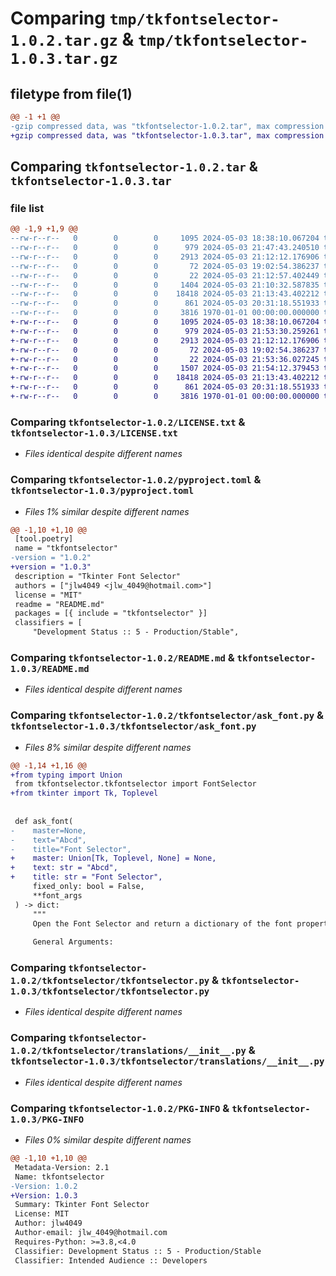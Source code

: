 # Comparing `tmp/tkfontselector-1.0.2.tar.gz` & `tmp/tkfontselector-1.0.3.tar.gz`

## filetype from file(1)

```diff
@@ -1 +1 @@
-gzip compressed data, was "tkfontselector-1.0.2.tar", max compression
+gzip compressed data, was "tkfontselector-1.0.3.tar", max compression
```

## Comparing `tkfontselector-1.0.2.tar` & `tkfontselector-1.0.3.tar`

### file list

```diff
@@ -1,9 +1,9 @@
--rw-r--r--   0        0        0     1095 2024-05-03 18:38:10.067204 tkfontselector-1.0.2/LICENSE.txt
--rw-r--r--   0        0        0      979 2024-05-03 21:47:43.240510 tkfontselector-1.0.2/pyproject.toml
--rw-r--r--   0        0        0     2913 2024-05-03 21:12:12.176906 tkfontselector-1.0.2/README.md
--rw-r--r--   0        0        0       72 2024-05-03 19:02:54.386237 tkfontselector-1.0.2/tkfontselector/__init__.py
--rw-r--r--   0        0        0       22 2024-05-03 21:12:57.402449 tkfontselector-1.0.2/tkfontselector/_version.py
--rw-r--r--   0        0        0     1404 2024-05-03 21:10:32.587835 tkfontselector-1.0.2/tkfontselector/ask_font.py
--rw-r--r--   0        0        0    18418 2024-05-03 21:13:43.402212 tkfontselector-1.0.2/tkfontselector/tkfontselector.py
--rw-r--r--   0        0        0      861 2024-05-03 20:31:18.551933 tkfontselector-1.0.2/tkfontselector/translations/__init__.py
--rw-r--r--   0        0        0     3816 1970-01-01 00:00:00.000000 tkfontselector-1.0.2/PKG-INFO
+-rw-r--r--   0        0        0     1095 2024-05-03 18:38:10.067204 tkfontselector-1.0.3/LICENSE.txt
+-rw-r--r--   0        0        0      979 2024-05-03 21:53:30.259261 tkfontselector-1.0.3/pyproject.toml
+-rw-r--r--   0        0        0     2913 2024-05-03 21:12:12.176906 tkfontselector-1.0.3/README.md
+-rw-r--r--   0        0        0       72 2024-05-03 19:02:54.386237 tkfontselector-1.0.3/tkfontselector/__init__.py
+-rw-r--r--   0        0        0       22 2024-05-03 21:53:36.027245 tkfontselector-1.0.3/tkfontselector/_version.py
+-rw-r--r--   0        0        0     1507 2024-05-03 21:54:12.379453 tkfontselector-1.0.3/tkfontselector/ask_font.py
+-rw-r--r--   0        0        0    18418 2024-05-03 21:13:43.402212 tkfontselector-1.0.3/tkfontselector/tkfontselector.py
+-rw-r--r--   0        0        0      861 2024-05-03 20:31:18.551933 tkfontselector-1.0.3/tkfontselector/translations/__init__.py
+-rw-r--r--   0        0        0     3816 1970-01-01 00:00:00.000000 tkfontselector-1.0.3/PKG-INFO
```

### Comparing `tkfontselector-1.0.2/LICENSE.txt` & `tkfontselector-1.0.3/LICENSE.txt`

 * *Files identical despite different names*

### Comparing `tkfontselector-1.0.2/pyproject.toml` & `tkfontselector-1.0.3/pyproject.toml`

 * *Files 1% similar despite different names*

```diff
@@ -1,10 +1,10 @@
 [tool.poetry]
 name = "tkfontselector"
-version = "1.0.2"
+version = "1.0.3"
 description = "Tkinter Font Selector"
 authors = ["jlw4049 <jlw_4049@hotmail.com>"]
 license = "MIT"
 readme = "README.md"
 packages = [{ include = "tkfontselector" }]
 classifiers = [
     "Development Status :: 5 - Production/Stable",
```

### Comparing `tkfontselector-1.0.2/README.md` & `tkfontselector-1.0.3/README.md`

 * *Files identical despite different names*

### Comparing `tkfontselector-1.0.2/tkfontselector/ask_font.py` & `tkfontselector-1.0.3/tkfontselector/ask_font.py`

 * *Files 8% similar despite different names*

```diff
@@ -1,14 +1,16 @@
+from typing import Union
 from tkfontselector.tkfontselector import FontSelector
+from tkinter import Tk, Toplevel
 
 
 def ask_font(
-    master=None,
-    text="Abcd",
-    title="Font Selector",
+    master: Union[Tk, Toplevel, None] = None,
+    text: str = "Abcd",
+    title: str = "Font Selector",
     fixed_only: bool = False,
     **font_args
 ) -> dict:
     """
     Open the Font Selector and return a dictionary of the font properties.
 
     General Arguments:
```

### Comparing `tkfontselector-1.0.2/tkfontselector/tkfontselector.py` & `tkfontselector-1.0.3/tkfontselector/tkfontselector.py`

 * *Files identical despite different names*

### Comparing `tkfontselector-1.0.2/tkfontselector/translations/__init__.py` & `tkfontselector-1.0.3/tkfontselector/translations/__init__.py`

 * *Files identical despite different names*

### Comparing `tkfontselector-1.0.2/PKG-INFO` & `tkfontselector-1.0.3/PKG-INFO`

 * *Files 0% similar despite different names*

```diff
@@ -1,10 +1,10 @@
 Metadata-Version: 2.1
 Name: tkfontselector
-Version: 1.0.2
+Version: 1.0.3
 Summary: Tkinter Font Selector
 License: MIT
 Author: jlw4049
 Author-email: jlw_4049@hotmail.com
 Requires-Python: >=3.8,<4.0
 Classifier: Development Status :: 5 - Production/Stable
 Classifier: Intended Audience :: Developers
```

